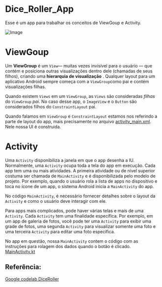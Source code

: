 # Dice_Roller_App
Esse é um app para trabalhar os conceitos de ViewGoup e Activity.

![Image](https://github.com/luishads/Dice_Roller_App/blob/master/DiceRoller_mov.GIF)

# ViewGoup
Um **ViewGroup** é um `View`— muitas vezes invisível para o usuário — que contém e posiciona outras visualizações dentro dele (chamadas de seus filhos), criando uma **hierarquia de visualização** . Qualquer layout para um aplicativo Android sempre começa com a `ViewGroup`como pai e contém visualizações filhas.

Quando existem `Views` em um `ViewGroup`, as `Views` são consideradas *filhas* do `ViewGroup` *pai*. No caso desse app, o `ImageView` e o `Button` são considerados filhos do `ConstraintLayout` pai.

Quando falamos em `ViewGroup` e `ConstraintLayout` estamos nos referindo a parte de layout do app, mais precisamente no arquivo [activity_main.xml](https://github.com/luishads/Dice_Roller_App/blob/master/app/src/main/res/layout/activity_main.xml). Nele nossa UI é construida.

# Activity

Uma `Activity` disponibiliza a janela em que o app desenha a IU. Normalmente, uma `Activity` ocupa toda a tela do app em execução. Cada app tem uma ou mais atividades. A primeira atividade ou de nível superior costuma ser chamada de `MainActivity` e é disponibilizada pelo modelo de projeto. Por exemplo, quando o usuário rola a lista de apps no dispositivo e toca no ícone de um app, o sistema Android inicia a `MainActivity` do app.

No código `MainActivity`, é necessário fornecer detalhes sobre o layout da `Activity` e como o usuário deve interagir com ele.

Para apps mais complicados, pode haver várias telas e mais de uma `Activity`. Cada `Activity` tem uma finalidade específica. Por exemplo, em um app de galeria de fotos, você pode ter uma `Activity` para exibir uma grade de fotos, uma segunda `Activity` para visualizar somente uma foto e uma terceira `Activity` para editar uma foto específica.

No app em questão, nossa `MainActivity` contem o código com as instruções para rolagem dos dados quando o botão é clicado. [MainActivity.kt](https://github.com/luishads/Dice_Roller_App/blob/master/app/src/main/java/com/example/diceroller/MainActivity.kt)

## Referência:
[Google codelab DiceRoller](https://developer.android.com/courses/pathways/android-basics-kotlin-four)

